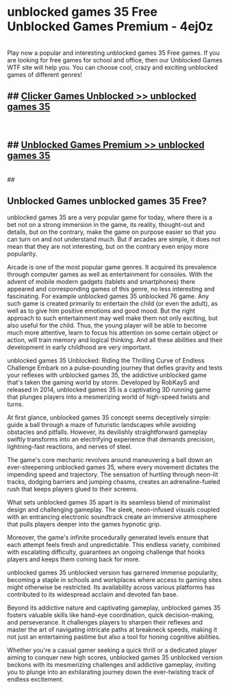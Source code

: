 # unblocked games 35 Free Unblocked Games Premium - 4ej0z <br>
<br>
Play now a popular and interesting unblocked games 35 Free games. If you are looking for free games for school and office, then our Unblocked Games WTF site will help you. You can choose cool, crazy and exciting unblocked games of different genres!


## ##  [Clicker Games Unblocked >> unblocked games 35](http://freeplayer.one?title=unblocked_games_35&ref=M1)
  <br>

##  ## [Unblocked Games Premium >> unblocked games 35](http://freeplayer.one?title=unblocked_games_35&ref=M1)
  <br>
  ##



## Unblocked Games unblocked games 35 Free?

unblocked games 35 are a very popular game for today, where there is a bet not on a strong immersion in the game, its reality, thought-out and details, but on the contrary, make the game on purpose easier so that you can turn on and not understand much. But if arcades are simple, it does not mean that they are not interesting, but on the contrary even enjoy more popularity.

Arcade is one of the most popular game genres. It acquired its prevalence through computer games as well as entertainment for consoles. With the advent of mobile modern gadgets (tablets and smartphones) there appeared and corresponding games of this genre, no less interesting and fascinating. For example unblocked games 35 unblocked 76 game. Any such game is created primarily to entertain the child (or even the adult), as well as to give him positive emotions and good mood. But the right approach to such entertainment may well make them not only exciting, but also useful for the child. Thus, the young player will be able to become much more attentive, learn to focus his attention on some certain object or action, will train memory and logical thinking. And all these abilities and their development in early childhood are very important.

unblocked games 35 Unblocked: Riding the Thrilling Curve of Endless Challenge
Embark on a pulse-pounding journey that defies gravity and tests your reflexes with unblocked games 35, the addictive unblocked game that's taken the gaming world by storm. Developed by RobKayS and released in 2014, unblocked games 35 is a captivating 3D running game that plunges players into a mesmerizing world of high-speed twists and turns.

At first glance, unblocked games 35 concept seems deceptively simple: guide a ball through a maze of futuristic landscapes while avoiding obstacles and pitfalls. However, its devilishly straightforward gameplay swiftly transforms into an electrifying experience that demands precision, lightning-fast reactions, and nerves of steel.

The game's core mechanic revolves around maneuvering a ball down an ever-steepening unblocked games 35, where every movement dictates the impending speed and trajectory. The sensation of hurtling through neon-lit tracks, dodging barriers and jumping chasms, creates an adrenaline-fueled rush that keeps players glued to their screens.

What sets unblocked games 35 apart is its seamless blend of minimalist design and challenging gameplay. The sleek, neon-infused visuals coupled with an entrancing electronic soundtrack create an immersive atmosphere that pulls players deeper into the games hypnotic grip.

Moreover, the game's infinite procedurally generated levels ensure that each attempt feels fresh and unpredictable. This endless variety, combined with escalating difficulty, guarantees an ongoing challenge that hooks players and keeps them coming back for more.

unblocked games 35 unblocked version has garnered immense popularity, becoming a staple in schools and workplaces where access to gaming sites might otherwise be restricted. Its availability across various platforms has contributed to its widespread acclaim and devoted fan base.

Beyond its addictive nature and captivating gameplay, unblocked games 35 fosters valuable skills like hand-eye coordination, quick decision-making, and perseverance. It challenges players to sharpen their reflexes and master the art of navigating intricate paths at breakneck speeds, making it not just an entertaining pastime but also a tool for honing cognitive abilities.

Whether you're a casual gamer seeking a quick thrill or a dedicated player aiming to conquer new high scores, unblocked games 35 unblocked version beckons with its mesmerizing challenges and addictive gameplay, inviting you to plunge into an exhilarating journey down the ever-twisting track of endless excitement.